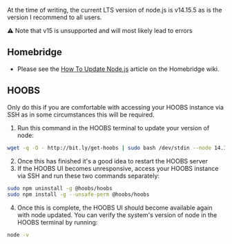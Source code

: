 At the time of writing, the current LTS version of node.js is v14.15.5 as is the version I recommend to all users.

⚠️ Note that v15 is unsupported and will most likely lead to errors

## Homebridge

* Please see the [How To Update Node.js](https://github.com/homebridge/homebridge/wiki/How-To-Update-Node.js) article on the Homebridge wiki.

## HOOBS

Only do this if you are comfortable with accessing your HOOBS instance via SSH as in some circumstances this will be required.

1. Run this command in the HOOBS terminal to update your version of node:

```bash
wget -q -O - http://bit.ly/get-hoobs | sudo bash /dev/stdin --node 14.15.5
```

2. Once this has finished it's a good idea to restart the HOOBS server
3. If the HOOBS UI becomes unresponsive, access your HOOBS instance via SSH and run these two commands separately:

```bash
sudo npm uninstall -g @hoobs/hoobs
sudo npm install -g --unsafe-perm @hoobs/hoobs
```

4. Once this is complete, the HOOBS UI should become available again with node updated. You can verify the system's version of node in the HOOBS terminal by running:

```bash
node -v
```